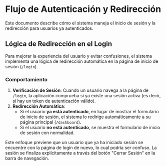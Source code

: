 # Flujo de Autenticación y Redirección

Este documento describe cómo el sistema maneja el inicio de sesión y la redirección para usuarios ya autenticados.

## Lógica de Redirección en el Login

Para mejorar la experiencia del usuario y evitar confusiones, el sistema implementa una lógica de redirección automática en la página de inicio de sesión (`/login`).

### Comportamiento

1.  **Verificación de Sesión**: Cuando un usuario navega a la página de `/login`, la aplicación comprueba si ya existe una sesión activa (es decir, si hay un token de autenticación válido).
2.  **Redirección Automática**:
    -   Si el usuario **ya está autenticado**, en lugar de mostrar el formulario de inicio de sesión, el sistema lo redirige automáticamente a su página principal (`/dashboard`).
    -   Si el usuario **no está autenticado**, se muestra el formulario de inicio de sesión con normalidad.

Este enfoque previene que un usuario que ya ha iniciado sesión se encuentre con la página de login de nuevo, lo cual podría ser confuso. La sesión se finaliza explícitamente a través del botón "Cerrar Sesión" en la barra de navegación.
